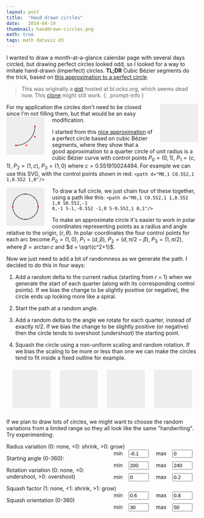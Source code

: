 ```yaml
---
layout: post
title:  "Hand drawn circles"
date:   2014-04-19
thumbnail: handdrawn-circles.png
math: true
tags: math dataviz d3
---
```


I wanted to draw a month-at-a-glance calendar page with several days circled,
but drawing perfect circles looked odd,
so I looked for a way to imitate hand-drawn (imperfect) circles.
**TL;DR**
Cubic Bézier segments do the trick,
based on [this approximation to a perfect circle][approx].

[approx]: https://spencermortensen.com/articles/bezier-circle/

> This was originally a [gist][gist] hosted at bl.ocks.org, which seems dead now. This [clone][clone] might still work.
{: .prompt-info }

[gist]: https://gist.github.com/patricksurry/11087975
[clone]: {{site.blocks_url}}/patricksurry/11087975

<!-- markdownlint-disable MD033 -->

<svg id='perturb0' width='100' height='100' viewBox="-1.5 -1.5 3 3"></svg>

For my application the circles don't need to be closed since I'm not filling them,
but that would be an easy modification.
<svg class="inset" width='100' height='100' viewBox="-0.5 -0.5 2 2">
    <path class='pencil' d="M0,1 C0.552,1 1,0.552 1,0"/>
    <circle cx="0" cy="1" r="0.04"/>
    <circle cx="0.552" cy="1" r="0.04"/>
    <circle cx="1" cy=".552" r="0.04"/>
    <circle cx="1" cy="0" r="0.04"/>
</svg>

I started from this [nice approximation][approx] of a perfect circle based on
cubic Bézier segments, where they show that a good approximation
to a quarter circle of unit radius is a cubic Bézier curve with control points
$P_0 = (0, 1)$, $P_1 = (c, 1)$, $P_2 = (1, c)$, $P_3 = (1, 0)$
where $c = 0.551915024494$.
For example we can use this SVG, with the control points shown in red: <code>&lt;path d="M0,1 C0.552,1 1,0.552 1,0"/></code>

<svg class="inset" width='100' height='100' viewBox="-1.5 -1.5 3 3">
    <path class='pencil' d="M0,1 C0.552,1 1,0.552 1,0 S0.552,-1 0,-1 S-1,-0.552 -1,0 S-0.552,1 0,1"/>
    <circle cx="0" cy="1" r="0.06"/>
    <circle cx="1" cy="0" r="0.06"/>
    <circle cx="0" cy="-1" r="0.06"/>
    <circle cx="-1" cy="0" r="0.06"/>
</svg>

To draw a full circle, we just chain four of these together, using a path like this:
<code>&lt;path d="M0,1 C0.552,1 1,0.552 1,0 S0.552,-1 0,-1 S-1,-0.552 -1,0 S-0.552,1 0,1"/></code>

To make an approximate circle it's easier to work in polar coordinates
representing points as a radius and angle
relative to the origin, $(r, \theta)$.
In polar coordinates the four control points for each arc become
$P_0 = (1, 0)$,
$P_1 = (d, \beta)$,
$P_2 = (d, \pi/2 - \beta)$,
$P_3 = (1, \pi/2)$,
where $\beta = \arctan c$ and $d = \sqrt{c^2+1}$.

Now we just need to add a bit of randomness as we generate the path.
I decided to do this in four ways:

1. Add a random delta to the current radius (starting from <em>r</em> = 1)
    when we generate the start of each quarter
    (along with its corresponding control points).
    If we bias the change to be slightly positive (or negative), the circle ends up
    looking more like a spiral.

2. Start the path at a random angle.

3. Add a random delta to the angle we rotate for each quarter, instead of
    exactly $\pi/2$.  If we bias the change to be slightly positive
    (or negative) then the circle tends to overshoot (undershoot) the starting point.

4. Squash the circle using a non-uniform scaling and random rotation.
    If we bias the scaling to be more or less than one we can make the circles tend to
    fit inside a fixed outline for example.

<div class="svg-group">
    <svg id='perturb1' width='100' height='100' viewBox="-1.5 -1.5 3 3"></svg>
    <svg id='perturb2' width='100' height='100' viewBox="-1.5 -1.5 3 3"></svg>
    <svg id='perturb3' width='100' height='100' viewBox="-1.5 -1.5 3 3"></svg>
    <svg id='perturb4' width='100' height='100' viewBox="-1.5 -1.5 3 3"></svg>
</div>

If we plan to draw lots of circles, we might want to choose the random variations
from a limited range so they all look like the same "handwriting".  Try experimenting:

Radius variation (0: none, &lt;0: shrink, &gt;0: grow)
    <span class='inputs'>
    <label for="drmin">min</label><input name='drmin' id='drmin' value='-0.1'>
    <label for="drmax">max</label><input name='drmax' id='drmax' value='0'>
    </span>

Starting angle (0-360):
    <span class='inputs'>
    <label for="amin">min</label><input name='amin' id='amin' value='200'>
    <label for="amax">max</label><input name='amax' id='amax' value='240'>
    </span>

Rotation variation (0: none, &lt;0: undershoot, &gt;0: overshoot)
    <span class='inputs'>
    <label for="damin">min</label><input name='damin' id='damin' value='0'>
    <label for="damax">max</label><input name='damax' id='damax' value='0.2'>
    </span>

Squash factor (1: none, &lt;1: shrink, &gt;1: grow)
    <span class='inputs'>
    <label for="smin">min</label><input name='smin' id='smin' value='0.6'>
    <label for="smax">max</label><input name='smax' id='smax' value='0.8'>
    </span>

Squash orientation (0-360)
    <span class='inputs'>
    <label for="samin">min</label><input name='samin' id='samin' value='30'>
    <label for="samax">max</label><input name='samax' id='samax' value='50'>
    </span>

<div id="gallery"></div>

<!-- markdownlint-disable MD018 MD037 -->

<style>
input {
    width: 4em;
    margin: 0 15px;
}
span.inputs {
    float: right;
}
svg {
    background: #eee;
}
svg.inset {
    float: left;
    margin-right: 20px;
}
#perturb0 {
    float: right;
    margin-left: 20px;
}
div.svg-group {
    text-align: center;
    margin: auto;
}
.svg-group svg {
    margin: 10px;
}
circle {
  stroke: none;
  fill: red;
}
path.pencil {
  stroke-width: 2px;
  stroke: #666;
  stroke-linecap: round;
  fill: none;
  vector-effect: non-scaling-stroke;
}
circle.reference {
  stroke: #ccc;
  stroke-width: 1px;
  vector-effect: non-scaling-stroke;
  fill: none;
}
</style>
<script src="https://d3js.org/d3.v3.min.js" charset="utf-8"></script>
<script src="https://ajax.googleapis.com/ajax/libs/jquery/1.11.0/jquery.min.js"></script>
<script charset="utf-8">
function circlePath(δr_min,δr_max, θ0_min, θ0_max, δθ_min,δθ_max) {
    var c = 0.551915024494,
        β = Math.atan(c),
        d = Math.sqrt(c*c+1*1),
        r = 1,
        θ = (θ0_min + Math.random()*(θ0_max - θ0_min))*Math.PI/180,
        path = 'M';

    path += [r * Math.sin(θ), r * Math.cos(θ)];
    path += ' C' + [d * r * Math.sin(θ + β), d * r * Math.cos(θ + β)];

    for (var i=0; i<4; i++) {
        θ += Math.PI/2 * (1 + δθ_min + Math.random()*(δθ_max - δθ_min));
        r *= (1 + δr_min + Math.random()*(δr_max - δr_min));
        path += ' ' + (i?'S':'') + [d * r * Math.sin(θ - β), d * r * Math.cos(θ - β)];
        path += ' ' + [r * Math.sin(θ), r * Math.cos(θ)];
    }

    return path;
}
function circleXform(λ_min, λ_max, θ_min, θ_max) {
    var θ = (θ_min + Math.random()*(θ_max - θ_min));
    return 'rotate(' + θ + ') '
        + 'scale(1, ' + (λ_min + Math.random()*(λ_max - λ_min)) + ')'
        + 'rotate(' + (-θ) + ')';
}

d3.select('#perturb1')
    .append('path')
    .classed('pencil', true)
    .attr('d', circlePath(-0.1,0, 0,0, 0,0));
d3.select('#perturb2')
    .append('path')
    .classed('pencil', true)
    .attr('d', circlePath(-0.1,0, 0,360, 0,0));
d3.select('#perturb3')
    .append('path')
    .classed('pencil', true)
    .attr('d', circlePath(-0.1,0, 0,360, 0,0.2));
d3.selectAll('#perturb4, #perturb0')
    .append('path')
    .classed('pencil', true)
    .attr('d', circlePath(-0.1,0, 0,360, 0,0.2))
    .attr('transform', circleXform(0.6, 0.8, 0, 360));

d3.select('#gallery')
    .selectAll('div')
    .data(d3.range(5))
  .enter().append('div')
    .classed('svg-group',true)
    .selectAll('svg')
    .data(function(d) { return d3.range(5); })
  .enter().append('svg')
    .attr('width', 100)
    .attr('height', 100)
    .attr('viewBox', "-1.5 -1.5 3 3");

function drawCircles() {
    $('#gallery svg').html('');
    var svg = d3.selectAll('#gallery svg');
    svg.append('circle')
        .classed('reference',true)
        .attr('r',1);
    svg.append('path')
        .classed('pencil', true)
        .attr('d', function() { return circlePath(
            +$('#drmin').val(), +$('#drmax').val(),
            +$('#amin').val(), +$('#amax').val(),
            +$('#damin').val(), +$('#damax').val()); })
        .attr('transform', function() { return circleXform(
            +$('#smin').val(), +$('#smax').val(),
            +$('#samin').val(), +$('#samax').val()); });
}
drawCircles();

$('input').change(drawCircles);

</script>
